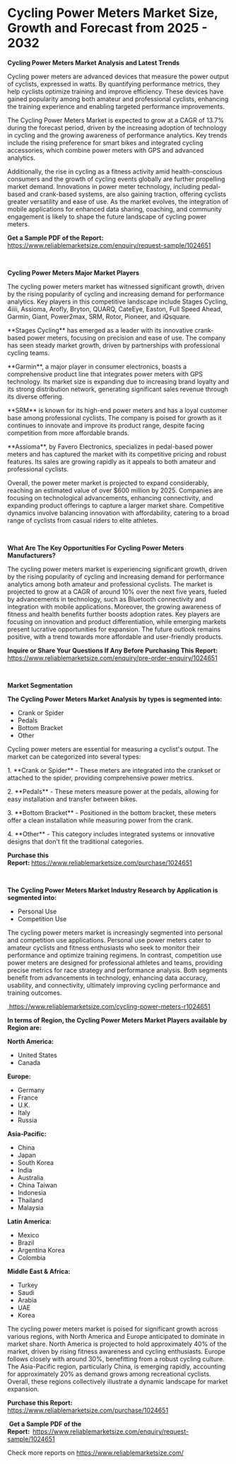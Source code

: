 <p><h1>Cycling Power Meters Market Size, Growth and Forecast from 2025 - 2032</h1></p><p><strong>Cycling Power Meters Market Analysis and Latest Trends</strong></p>
<p><p>Cycling power meters are advanced devices that measure the power output of cyclists, expressed in watts. By quantifying performance metrics, they help cyclists optimize training and improve efficiency. These devices have gained popularity among both amateur and professional cyclists, enhancing the training experience and enabling targeted performance improvements.</p><p>The Cycling Power Meters Market is expected to grow at a CAGR of 13.7% during the forecast period, driven by the increasing adoption of technology in cycling and the growing awareness of performance analytics. Key trends include the rising preference for smart bikes and integrated cycling accessories, which combine power meters with GPS and advanced analytics. </p><p>Additionally, the rise in cycling as a fitness activity amid health-conscious consumers and the growth of cycling events globally are further propelling market demand. Innovations in power meter technology, including pedal-based and crank-based systems, are also gaining traction, offering cyclists greater versatility and ease of use. As the market evolves, the integration of mobile applications for enhanced data sharing, coaching, and community engagement is likely to shape the future landscape of cycling power meters.</p></p>
<p><strong>Get a Sample PDF of the Report:&nbsp;</strong> <a href="https://www.reliablemarketsize.com/enquiry/request-sample/1024651?utm_campaign=3072&utm_medium=2&utm_source=Github&utm_content=ia&utm_term=06032025&utm_id=cycling-power-meters">https://www.reliablemarketsize.com/enquiry/request-sample/1024651</a></p>
<p>&nbsp;</p>
<p><strong>Cycling Power Meters Major Market Players</strong></p>
<p><p>The cycling power meters market has witnessed significant growth, driven by the rising popularity of cycling and increasing demand for performance analytics. Key players in this competitive landscape include Stages Cycling, 4iiii, Assioma, Arofly, Bryton, QUARQ, CateEye, Easton, Full Speed Ahead, Garmin, Giant, Power2max, SRM, Rotor, Pioneer, and iQsquare.</p><p>**Stages Cycling** has emerged as a leader with its innovative crank-based power meters, focusing on precision and ease of use. The company has seen steady market growth, driven by partnerships with professional cycling teams.</p><p>**Garmin**, a major player in consumer electronics, boasts a comprehensive product line that integrates power meters with GPS technology. Its market size is expanding due to increasing brand loyalty and its strong distribution network, generating significant sales revenue through its diverse offering.</p><p>**SRM** is known for its high-end power meters and has a loyal customer base among professional cyclists. The company is poised for growth as it continues to innovate and improve its product range, despite facing competition from more affordable brands.</p><p>**Assioma**, by Favero Electronics, specializes in pedal-based power meters and has captured the market with its competitive pricing and robust features. Its sales are growing rapidly as it appeals to both amateur and professional cyclists.</p><p>Overall, the power meter market is projected to expand considerably, reaching an estimated value of over $600 million by 2025. Companies are focusing on technological advancements, enhancing connectivity, and expanding product offerings to capture a larger market share. Competitive dynamics involve balancing innovation with affordability, catering to a broad range of cyclists from casual riders to elite athletes.</p></p>
<p>&nbsp;</p>
<p><strong>What Are The Key Opportunities For Cycling Power Meters Manufacturers?</strong></p>
<p><p>The cycling power meters market is experiencing significant growth, driven by the rising popularity of cycling and increasing demand for performance analytics among both amateur and professional cyclists. The market is projected to grow at a CAGR of around 10% over the next five years, fueled by advancements in technology, such as Bluetooth connectivity and integration with mobile applications. Moreover, the growing awareness of fitness and health benefits further boosts adoption rates. Key players are focusing on innovation and product differentiation, while emerging markets present lucrative opportunities for expansion. The future outlook remains positive, with a trend towards more affordable and user-friendly products.</p></p>
<p><strong>Inquire or Share Your Questions If Any Before Purchasing This Report:</strong> <a href="https://www.reliablemarketsize.com/enquiry/pre-order-enquiry/1024651?utm_campaign=3072&utm_medium=2&utm_source=Github&utm_content=ia&utm_term=06032025&utm_id=cycling-power-meters">https://www.reliablemarketsize.com/enquiry/pre-order-enquiry/1024651</a></p>
<p>&nbsp;</p>
<p><strong>Market Segmentation</strong></p>
<p><strong>The Cycling Power Meters Market Analysis by types is segmented into:</strong></p>
<p><ul><li>Crank or Spider</li><li>Pedals</li><li>Bottom Bracket</li><li>Other</li></ul></p>
<p><p>Cycling power meters are essential for measuring a cyclist's output. The market can be categorized into several types: </p><p>1. **Crank or Spider** - These meters are integrated into the crankset or attached to the spider, providing comprehensive power metrics.</p><p>2. **Pedals** - These meters measure power at the pedals, allowing for easy installation and transfer between bikes.</p><p>3. **Bottom Bracket** - Positioned in the bottom bracket, these meters offer a clean installation while measuring power from the crank.</p><p>4. **Other** - This category includes integrated systems or innovative designs that don't fit the traditional categories.</p></p>
<p><strong>Purchase this Report:&nbsp;</strong><a href="https://www.reliablemarketsize.com/purchase/1024651?utm_campaign=3072&utm_medium=2&utm_source=Github&utm_content=ia&utm_term=06032025&utm_id=cycling-power-meters">https://www.reliablemarketsize.com/purchase/1024651</a></p>
<p>&nbsp;</p>
<p><strong>The Cycling Power Meters Market Industry Research by Application is segmented into:</strong></p>
<p><ul><li>Personal Use</li><li>Competition Use</li></ul></p>
<p><p>The cycling power meters market is increasingly segmented into personal and competition use applications. Personal use power meters cater to amateur cyclists and fitness enthusiasts who seek to monitor their performance and optimize training regimens. In contrast, competition use power meters are designed for professional athletes and teams, providing precise metrics for race strategy and performance analysis. Both segments benefit from advancements in technology, enhancing data accuracy, usability, and connectivity, ultimately improving cycling performance and training outcomes.</p></p>
<p><a href="https://www.reliablemarketsize.com/cycling-power-meters-r1024651?utm_campaign=3072&utm_medium=2&utm_source=Github&utm_content=ia&utm_term=06032025&utm_id=cycling-power-meters">&nbsp;https://www.reliablemarketsize.com/cycling-power-meters-r1024651</a></p>
<p><strong>In terms of Region, the Cycling Power Meters Market Players available by Region are:</strong></p>
<p>
    <p> <strong> North America: </strong>
        <ul>
            <li>United States</li>
            <li>Canada</li>
        </ul>
        </p> 
    <p> <strong> Europe: </strong>
        <ul>
            <li>Germany</li>
            <li>France</li>
            <li>U.K.</li>
            <li>Italy</li>
            <li>Russia</li>
        </ul>
        </p> 
    <p> <strong> Asia-Pacific: </strong>
        <ul>
            <li>China</li>
            <li>Japan</li>
            <li>South Korea</li>
            <li>India</li>
            <li>Australia</li>
            <li>China Taiwan</li>
            <li>Indonesia</li>
            <li>Thailand</li>
            <li>Malaysia</li>
        </ul>
        </p> 
    <p> <strong> Latin America: </strong>
        <ul>
            <li>Mexico</li>
            <li>Brazil</li>
            <li>Argentina Korea</li>
            <li>Colombia</li>
        </ul>
        </p> 
    <p> <strong> Middle East & Africa: </strong>
        <ul>
            <li>Turkey</li>
            <li>Saudi</li>
            <li>Arabia</li>
            <li>UAE</li>
            <li>Korea</li>
        </ul>
    </p>
    </p>
<p><p>The cycling power meters market is poised for significant growth across various regions, with North America and Europe anticipated to dominate in market share. North America is projected to hold approximately 40% of the market, driven by rising fitness awareness and cycling enthusiasts. Europe follows closely with around 30%, benefitting from a robust cycling culture. The Asia-Pacific region, particularly China, is emerging rapidly, accounting for approximately 20% as demand grows among recreational cyclists. Overall, these regions collectively illustrate a dynamic landscape for market expansion.</p></p>
<p><strong>Purchase this Report: </strong><a href="https://www.reliablemarketsize.com/purchase/1024651?utm_campaign=3072&utm_medium=2&utm_source=Github&utm_content=ia&utm_term=06032025&utm_id=cycling-power-meters">https://www.reliablemarketsize.com/purchase/1024651</a></p>
<p>&nbsp;<strong>Get a Sample PDF of the Report:&nbsp;&nbsp;</strong><a href="https://www.reliablemarketsize.com/enquiry/request-sample/1024651?utm_campaign=3072&utm_medium=2&utm_source=Github&utm_content=ia&utm_term=06032025&utm_id=cycling-power-meters">https://www.reliablemarketsize.com/enquiry/request-sample/1024651</a></p>
<p><strong></strong></p>
<p>Check more reports on <a href="https://www.reliablemarketsize.com/?utm_campaign=3072&utm_medium=2&utm_source=Github&utm_content=ia&utm_term=06032025&utm_id=cycling-power-meters">https://www.reliablemarketsize.com/</a></p>